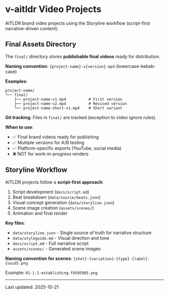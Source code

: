 # v-aitldr Video Projects

AITLDR brand video projects using the Storyline workflow (script-first narrative-driven content).

## Final Assets Directory

The `final/` directory stores **publishable final videos** ready for distribution.

**Naming convention**: `{project-name}-v{version}.mp4` (lowercase-kebab-case)

**Examples**:
```
project-name/
└── final/
    ├── project-name-v1.mp4          # First version
    ├── project-name-v2.mp4          # Revised version
    └── project-name-short-v1.mp4    # Short variant
```

**Git tracking**: Files in `final/` are tracked (exception to video ignore rules).

**When to use**:
- ✅ Final brand videos ready for publishing
- ✅ Multiple versions for A/B testing
- ✅ Platform-specific exports (YouTube, social media)
- ❌ NOT for work-in-progress renders

## Storyline Workflow

AITLDR projects follow a **script-first approach**:

1. Script development (`docs/script.md`)
2. Beat breakdown (`data/source/beats.json`)
3. Visual concept generation (`data/storyline.json`)
4. Scene image creation (`assets/scenes/`)
5. Animation and final render

**Key files**:
- `data/storyline.json` - Single source of truth for narrative structure
- `data/styleguide.md` - Visual direction and tone
- `docs/script.md` - Full narrative script
- `assets/scenes/` - Generated scene images

**Naming convention for scenes**: `{shot}-{variation}-{type}-{label}-{uuid}.png`

Example: `01-1-1-establishing-f4595985.png`

---

Last updated: 2025-10-21
